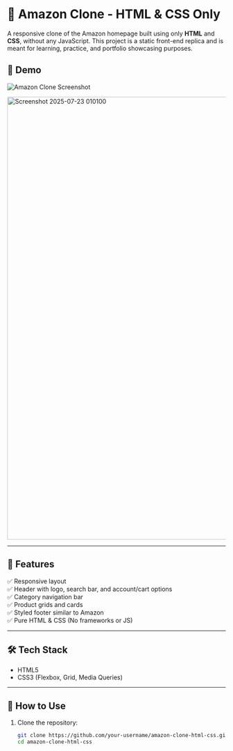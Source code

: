 # 🛒 Amazon Clone - HTML & CSS Only

A responsive clone of the Amazon homepage built using only **HTML** and **CSS**, without any JavaScript. This project is a static front-end replica and is meant for learning, practice, and portfolio showcasing purposes.

## 📸 Demo

![Amazon Clone Screenshot](screenshot.png) <!-- Replace with your own screenshot file name -->

<img width="1900" height="1018" alt="Screenshot 2025-07-23 010100" src="https://github.com/user-attachments/assets/cc39af85-7e5d-411a-9d9f-3f8393c56bb6" />

---

## 📁 Features

✅ Responsive layout  
✅ Header with logo, search bar, and account/cart options  
✅ Category navigation bar  
✅ Product grids and cards  
✅ Styled footer similar to Amazon  
✅ Pure HTML & CSS (No frameworks or JS)

---

## 🛠️ Tech Stack

- HTML5  
- CSS3 (Flexbox, Grid, Media Queries)

---

## 🚀 How to Use

1. Clone the repository:
   ```bash
   git clone https://github.com/your-username/amazon-clone-html-css.git
   cd amazon-clone-html-css

